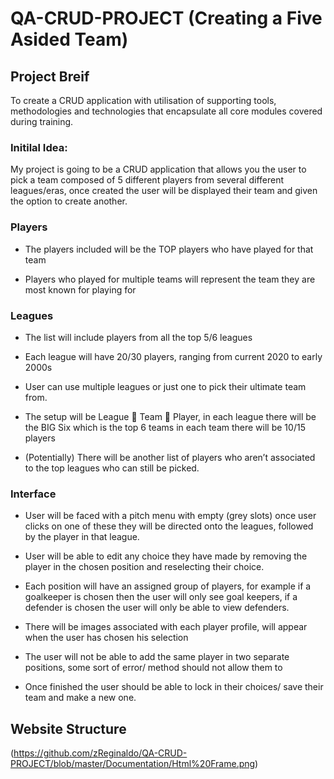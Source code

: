 #  QA-CRUD-PROJECT (Creating a Five Asided Team)

##  Project Breif
To create a CRUD application with utilisation of supporting tools, methodologies and technologies that encapsulate all core modules covered during training.

###  Initilal Idea:  
My project is going to be a CRUD application that allows you the user to pick a team composed of 5 different players from several different leagues/eras, once created the user will be displayed their team and given the option to create another.

###  Players 
-	The players included will be the TOP players who have played for that team

-	Players who played for multiple teams will represent the team they are most known for playing for 

### Leagues
-	The list will include players from all the top 5/6 leagues 
-	Each league will have 20/30 players, ranging from current 2020 to early 2000s 

-	User can use multiple leagues or just one to pick their ultimate team from. 

-	The setup will be League  Team  Player, in each league there will be the BIG Six which is the top 6 teams in each team there will be 10/15 players

-	 (Potentially) There will be another list of players who aren’t associated to the top leagues who can still be picked. 

###  Interface
-	User will be faced with a pitch menu with empty (grey slots) once user clicks on one of these they will be directed onto the leagues, followed by the player in that league.

-	User will be able to edit any choice they have made by removing the player in the chosen position and reselecting their choice. 

-	Each position will have an assigned group of players, for example if a goalkeeper is chosen then the user will only see goal keepers, if a defender is chosen the user will only be able to view defenders. 

-	There will be images associated with each player profile, will appear when the user has chosen his selection 

-	The user will not be able to add the same player in two separate positions, some sort of error/ method should not allow them to 

-	Once finished the user should be able to lock in their choices/ save their team and make a new one. 

## Website Structure
(https://github.com/zReginaldo/QA-CRUD-PROJECT/blob/master/Documentation/Html%20Frame.png)




 





